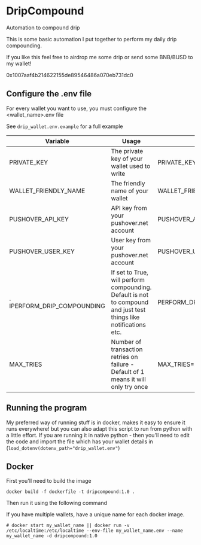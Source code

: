 # DripCompound
Automation to compound drip

This is some basic automation I put together to perform my daily drip compounding.

If you like this feel free to airdrop me some drip or send some BNB/BUSD to my wallet!

0x1007aaf4b214622155de89546486a070eb731dc0

## Configure the .env file

For every wallet you want to use, you must configure the <wallet_name>.env file

See `drip_wallet.env.example` for a full example

| Variable                    | Usage                                                                                                             | Example                        | Mandatory          |
|-----------------------------|-------------------------------------------------------------------------------------------------------------------|--------------------------------|--------------------|
| PRIVATE_KEY                 | The private key of your wallet used to write                                                                      | PRIVATE_KEY=xxxxxxx            | Yes                |
| WALLET_FRIENDLY_NAME        | The friendly name of your wallet                                                                                  | WALLET_FRIENDLY_NAME=My Wallet | Yes                |
| PUSHOVER_API_KEY            | API key from your pushover.net account                                                                            | PUSHOVER_API_KEY=xxxx          | No                 |
| PUSHOVER_USER_KEY           | User key from your pushover.net account                                                                           | PUSHOVER_USER_KEY=xxx          | No                 |
| . IPERFORM_DRIP_COMPOUNDING | If set to True, will perform compounding. Default is not to compound and just test things like notifications etc. | PERFORM_DRIP_COMPOUNDING=True  | No - Default False |
| MAX_TRIES                   | Number of transaction retries on failure - Default of 1 means it will only try once                               | MAX_TRIES=2                    | No - Default 1     |


## Running the program

My preferred way of running stuff is in docker, makes it easy to ensure it runs everywhere! but you can also adapt this script to run from python with a little effort. If you are running it in native python - then you'll need to edit the code and import the file which has your wallet details in (``load_dotenv(dotenv_path="drip_wallet.env"``)

## Docker

First you'll need to build the image

```
docker build -f dockerfile -t dripcompound:1.0 .
```

Then run it using the following command

If you have multiple wallets, have a unique name for each docker image.

```
# docker start my_wallet_name || docker run -v /etc/localtime:/etc/localtime --env-file my_wallet_name.env --name my_wallet_name -d dripcompound:1.0
```

